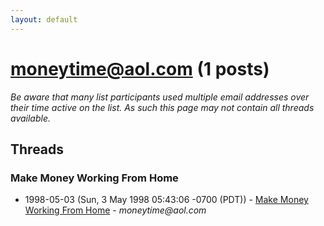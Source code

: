 ```yaml
---
layout: default
---
```


# moneytime@aol.com (1 posts)

_Be aware that many list participants used multiple email addresses over their time active on the list. As such this page may not contain all threads available._

## Threads

### Make Money Working From Home
+ 1998-05-03 (Sun, 3 May 1998 05:43:06 -0700 (PDT)) - [Make Money Working From Home](/archive/1998/05/9aa6be7a30f4803cee5ced00ce780cad71a03a391579acbfaa1db9c169255cfd) - _moneytime@aol.com_

